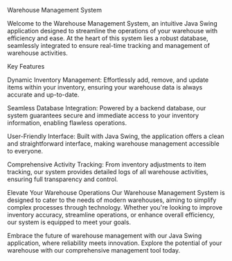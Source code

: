 Warehouse Management System

Welcome to the Warehouse Management System, an intuitive Java Swing application designed to streamline the operations of your warehouse with efficiency and ease. 
At the heart of this system lies a robust database, seamlessly integrated to ensure real-time tracking and management of warehouse activities.

Key Features

Dynamic Inventory Management: Effortlessly add, remove, and update items within your inventory, ensuring your warehouse data is always accurate and up-to-date.

Seamless Database Integration: Powered by a backend database, our system guarantees secure and immediate access to your inventory information, enabling flawless operations.

User-Friendly Interface: Built with Java Swing, the application offers a clean and straightforward interface, making warehouse management accessible to everyone.

Comprehensive Activity Tracking: From inventory adjustments to item tracking, our system provides detailed logs of all warehouse activities, ensuring full transparency and control.

Elevate Your Warehouse Operations
Our Warehouse Management System is designed to cater to the needs of modern warehouses, aiming to simplify complex processes through technology. Whether you're looking to improve inventory accuracy, streamline operations, or enhance overall efficiency, our system is equipped to meet your goals.

Embrace the future of warehouse management with our Java Swing application, where reliability meets innovation. Explore the potential of your warehouse with our comprehensive management tool today.

